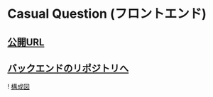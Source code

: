 # Casual Question (フロントエンド)
## [公開URL](https://joe-take.github.io/casual_question_front/)
## [バックエンドのリポジトリへ](https://github.com/JOE-take/casual_question)
! [構成図](image/構成図.png)